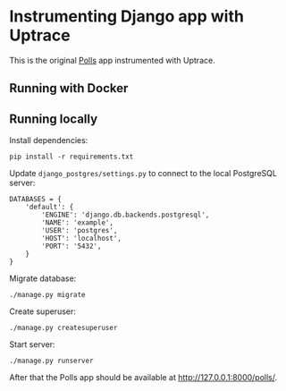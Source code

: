 # Instrumenting Django app with Uptrace

This is the original [Polls](https://docs.djangoproject.com/en/3.1/intro/tutorial01/) app
instrumented with Uptrace.

## Running with Docker

## Running locally

Install dependencies:

```shell
pip install -r requirements.txt
```

Update `django_postgres/settings.py` to connect to the local PostgreSQL server:

```
DATABASES = {
    'default': {
        'ENGINE': 'django.db.backends.postgresql',
        'NAME': 'example',
        'USER': 'postgres',
        'HOST': 'localhost',
        'PORT': '5432',
    }
}

```

Migrate database:

```shell
./manage.py migrate
```

Create superuser:

```shell
./manage.py createsuperuser
```

Start server:

```shell
./manage.py runserver
```

After that the Polls app should be available at http://127.0.0.1:8000/polls/.
